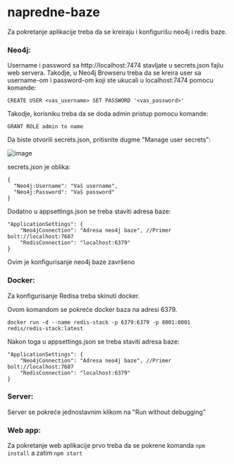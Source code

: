 # napredne-baze

Za pokretanje aplikacije treba da se kreiraju i konfigurišu neo4j i redis baze.

### Neo4j:

Username i password sa http://localhost:7474 stavljate u secrets.json fajlu web servera. Takodje, u Neo4j Browseru treba da se kreira user sa username-om i password-om koji ste ukucali u localhost:7474 pomocu komande:

`CREATE USER <vas_username> SET PASSWORD '<vas_password>'`

Takodje, korisniku treba da se doda admin pristup pomocu komande:

`GRANT ROLE admin to name`

Da biste otvorili secrets.json, pritisnite dugme "Manage user secrets":

![image](https://github.com/markovic217/napredne-baze/assets/76015152/33fb7b54-889e-42b3-a184-767ae7e98f5b)

secrets.json je oblika:
```
{
  "Neo4j:Username": "Vaš username",
  "Neo4j:Password": "Vaš password"
}
```

Dodatno u appsettings.json se treba staviti adresa baze:

```
"ApplicationSettings": {
    "Neo4jConnection": "Adresa neo4j baze", //Primer bolt://localhost:7687
    "RedisConnection": "localhost:6379"
}
```

Ovim je konfigurisanje neo4j baze završeno

### Docker:

Za konfigurisanje Redisa treba skinuti docker.

Ovom komandom se pokreće docker baza na adresi 6379.

`docker run -d --name redis-stack -p 6379:6379 -p 8001:8001 redis/redis-stack:latest`

Nakon toga u appsettings.json se treba staviti adresa baze:

```
"ApplicationSettings": {
    "Neo4jConnection": "Adresa neo4j baze", //Primer bolt://localhost:7687
    "RedisConnection": "localhost:6379"
}
```

### Server:

Server se pokreće jednostavnim klikom na "Run without debugging"

### Web app:

Za pokretanje web aplikacije prvo treba da se pokrene komanda `npm install` a zatim `npm start`


  
